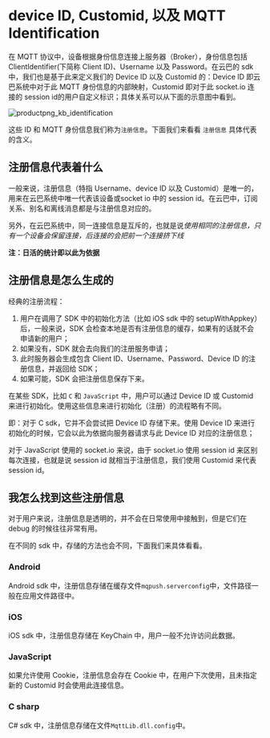 # device ID, Customid, 以及 MQTT Identification

在 MQTT 协议中，设备根据身份信息连接上服务器（Broker），身份信息包括 ClientIdentifier(下简称 Client ID)、Username 以及 Password。在云巴的 sdk 中，我们也是基于此来定义我们的 Device ID 以及 Customid 的：Device ID 即云巴系统中对于此 MQTT 身份信息的内部映射，Customid 即对于此 socket.io 连接的 session id的用户自定义标识；具体关系可以从下面的示意图中看到。

![productpng_kb_identification](https://raw.githubusercontent.com/yunba/docs/master/image/productpng_kb_identification.png)

这些 ID 和 MQTT 身份信息我们称为`注册信息`。下面我们来看看 `注册信息` 具体代表的含义。

## 注册信息代表着什么

一般来说，注册信息（特指 Username、device ID 以及 Customid）是唯一的，用来在云巴系统中唯一代表该设备或socket io 中的 session id。在云巴中，订阅关系、别名和离线消息都是与注册信息对应的。

另外，在云巴系统中，同一连接信息是互斥的，也就是说*使用相同的注册信息，只有一个设备会保留连接，后连接的会把前一个连接挤下线*

**注：日活的统计即以此为依据**

## 注册信息是怎么生成的

经典的注册流程：
1. 用户在调用了 SDK 中的初始化方法（比如 iOS sdk 中的 setupWithAppkey）后，一般来说，SDK 会检查本地是否有注册信息的缓存，如果有的话就不会申请新的用户；
2. 如果没有，SDK 就会去向我们的注册服务申请；
3. 此时服务器会生成包含 Client ID、Username、Password、Device ID 的注册信息，并返回给 SDK；
4. 如果可能，SDK 会把注册信息保存下来。

在某些 SDK，比如 `C` 和 `JavaScript` 中，用户可以通过 Device ID 或 Customid 来进行初始化。使用这些信息来进行初始化（注册）的流程略有不同。

即：对于 C sdk，它并不会尝试把 Device ID 存储下来。使用 Device ID 来进行初始化的时候，它会以此为依据向服务器请求与此 Device ID 对应的注册信息；

对于 JavaScript 使用的 socket.io 来说，由于 socket.io 使用 session id 来区别每次连接，也就是说 session id 就相当于注册信息，我们使用 Customid 来代表 session id。

## 我怎么找到这些注册信息

对于用户来说，注册信息是透明的，并不会在日常使用中接触到，但是它们在 debug 的时候往往非常有用。

在不同的 sdk 中，存储的方法也会不同，下面我们来具体看看。

### Android
Android sdk 中，注册信息存储在缓存文件`mqpush.serverconfig`中，文件路径一般在应用文件路径中。

### iOS
iOS sdk 中，注册信息存储在 KeyChain 中，用户一般不允许访问此数据。

### JavaScript
如果允许使用 Cookie，注册信息会存在 Cookie 中，在用户下次使用，且未指定新的 Customid 时会使用此连接信息。

### C sharp
C# sdk 中，注册信息存储在文件`MqttLib.dll.config`中。
